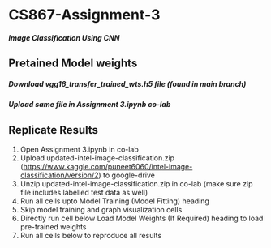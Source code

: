 # CS867-Assignment-3
##### Image Classification Using CNN

## Pretained Model weights
##### Download vgg16_transfer_trained_wts.h5 file (found in main branch)
##### Upload same file in Assignment 3.ipynb co-lab

## Replicate Results
1. Open Assignment 3.ipynb in co-lab
2. Upload updated-intel-image-classification.zip (https://www.kaggle.com/puneet6060/intel-image-classification/version/2) to google-drive
3. Unzip updated-intel-image-classification.zip in co-lab (make sure zip file includes labelled test data as well)
4. Run all cells upto Model Training (Model Fitting) heading
5. Skip model training and graph visualization cells
6. Directly run cell below Load Model Weights (If Required) heading to load pre-trained weights
7. Run all cells below to reproduce all results
